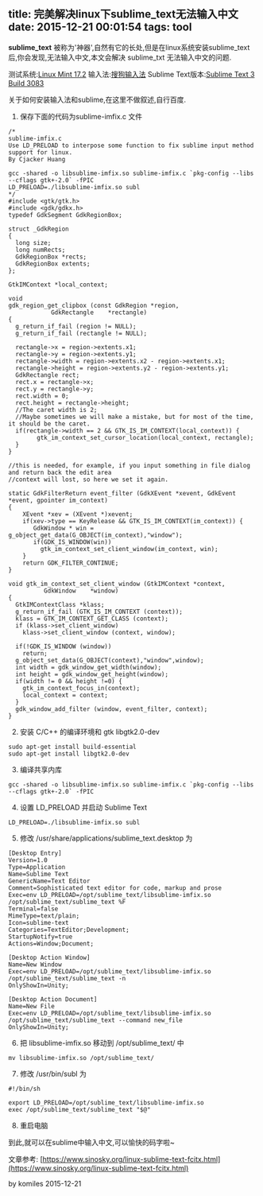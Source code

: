 title: 完美解决linux下sublime_text无法输入中文
date: 2015-12-21 00:01:54
tags: tool
---
__sublime_text__ 被称为'神器',自然有它的长处,但是在linux系统安装sublime_text 后,你会发现,无法输入中文,本文会解决 sublime_txt 无法输入中文的问题.

测试系统:[Linux Mint 17.2](http://www.linuxmint.com/)
输入法:[搜狗输入法](http://pinyin.sogou.com/linux/)
Sublime Text版本:[Sublime Text 3 Build 3083](http://www.sublimetext.com/3)

关于如何安装输入法和sublime,在这里不做叙述,自行百度.

1. 保存下面的代码为sublime-imfix.c 文件
```
/*
sublime-imfix.c
Use LD_PRELOAD to interpose some function to fix sublime input method support for linux.
By Cjacker Huang

gcc -shared -o libsublime-imfix.so sublime-imfix.c `pkg-config --libs --cflags gtk+-2.0` -fPIC
LD_PRELOAD=./libsublime-imfix.so subl
*/
#include <gtk/gtk.h>
#include <gdk/gdkx.h>
typedef GdkSegment GdkRegionBox;

struct _GdkRegion
{
  long size;
  long numRects;
  GdkRegionBox *rects;
  GdkRegionBox extents;
};

GtkIMContext *local_context;

void
gdk_region_get_clipbox (const GdkRegion *region,
            GdkRectangle    *rectangle)
{
  g_return_if_fail (region != NULL);
  g_return_if_fail (rectangle != NULL);

  rectangle->x = region->extents.x1;
  rectangle->y = region->extents.y1;
  rectangle->width = region->extents.x2 - region->extents.x1;
  rectangle->height = region->extents.y2 - region->extents.y1;
  GdkRectangle rect;
  rect.x = rectangle->x;
  rect.y = rectangle->y;
  rect.width = 0;
  rect.height = rectangle->height;
  //The caret width is 2;
  //Maybe sometimes we will make a mistake, but for most of the time, it should be the caret.
  if(rectangle->width == 2 && GTK_IS_IM_CONTEXT(local_context)) {
        gtk_im_context_set_cursor_location(local_context, rectangle);
  }
}

//this is needed, for example, if you input something in file dialog and return back the edit area
//context will lost, so here we set it again.

static GdkFilterReturn event_filter (GdkXEvent *xevent, GdkEvent *event, gpointer im_context)
{
    XEvent *xev = (XEvent *)xevent;
    if(xev->type == KeyRelease && GTK_IS_IM_CONTEXT(im_context)) {
       GdkWindow * win = g_object_get_data(G_OBJECT(im_context),"window");
       if(GDK_IS_WINDOW(win))
         gtk_im_context_set_client_window(im_context, win);
    }
    return GDK_FILTER_CONTINUE;
}

void gtk_im_context_set_client_window (GtkIMContext *context,
          GdkWindow    *window)
{
  GtkIMContextClass *klass;
  g_return_if_fail (GTK_IS_IM_CONTEXT (context));
  klass = GTK_IM_CONTEXT_GET_CLASS (context);
  if (klass->set_client_window)
    klass->set_client_window (context, window);

  if(!GDK_IS_WINDOW (window))
    return;
  g_object_set_data(G_OBJECT(context),"window",window);
  int width = gdk_window_get_width(window);
  int height = gdk_window_get_height(window);
  if(width != 0 && height !=0) {
    gtk_im_context_focus_in(context);
    local_context = context;
  }
  gdk_window_add_filter (window, event_filter, context);
}
```
2. 安装 C/C++ 的编译环境和 gtk libgtk2.0-dev
```
sudo apt-get install build-essential
sudo apt-get install libgtk2.0-dev
```
3. 编译共享内库
```
gcc -shared -o libsublime-imfix.so sublime-imfix.c `pkg-config --libs --cflags gtk+-2.0` -fPIC
```
4. 设置 LD_PRELOAD 并启动 Sublime Text
```
LD_PRELOAD=./libsublime-imfix.so subl
```
5. 修改 /usr/share/applications/sublime_text.desktop 为
```
[Desktop Entry]
Version=1.0
Type=Application
Name=Sublime Text
GenericName=Text Editor
Comment=Sophisticated text editor for code, markup and prose
Exec=env LD_PRELOAD=/opt/sublime_text/libsublime-imfix.so /opt/sublime_text/sublime_text %F
Terminal=false
MimeType=text/plain;
Icon=sublime-text
Categories=TextEditor;Development;
StartupNotify=true
Actions=Window;Document;

[Desktop Action Window]
Name=New Window
Exec=env LD_PRELOAD=/opt/sublime_text/libsublime-imfix.so /opt/sublime_text/sublime_text -n
OnlyShowIn=Unity;

[Desktop Action Document]
Name=New File
Exec=env LD_PRELOAD=/opt/sublime_text/libsublime-imfix.so /opt/sublime_text/sublime_text --command new_file
OnlyShowIn=Unity;
```
6. 把 libsublime-imfix.so 移动到 /opt/sublime_text/ 中
```
mv libsublime-imfix.so /opt/sublime_text/
```
7. 修改 /usr/bin/subl 为
```
#!/bin/sh

export LD_PRELOAD=/opt/sublime_text/libsublime-imfix.so
exec /opt/sublime_text/sublime_text "$@"

```
8. 重启电脑

到此,就可以在sublime中输入中文,可以愉快的码字啦~

文章参考: [https://www.sinosky.org/linux-sublime-text-fcitx.html](https://www.sinosky.org/linux-sublime-text-fcitx.html)

by komiles 2015-12-21
